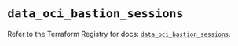 # `data_oci_bastion_sessions`

Refer to the Terraform Registry for docs: [`data_oci_bastion_sessions`](https://registry.terraform.io/providers/oracle/oci/7.19.0/docs/data-sources/bastion_sessions).

